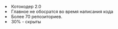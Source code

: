 <li>
Котокодер 2.0
</li>
<li>
Главное не обосратся во время написания кода
</li>
<li>
Более 70 репозиториев.
</li>
<li>
 30% - скрыты 
</li>
